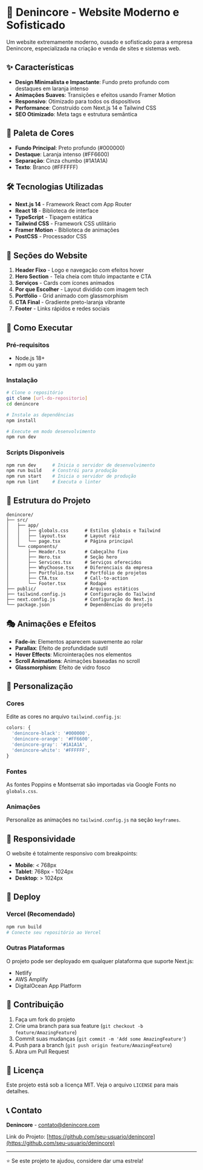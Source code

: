 # 🚀 Denincore - Website Moderno e Sofisticado

Um website extremamente moderno, ousado e sofisticado para a empresa Denincore, especializada na criação e venda de sites e sistemas web.

## ✨ Características

- **Design Minimalista e Impactante**: Fundo preto profundo com destaques em laranja intenso
- **Animações Suaves**: Transições e efeitos usando Framer Motion
- **Responsivo**: Otimizado para todos os dispositivos
- **Performance**: Construído com Next.js 14 e Tailwind CSS
- **SEO Otimizado**: Meta tags e estrutura semântica

## 🎨 Paleta de Cores

- **Fundo Principal**: Preto profundo (#000000)
- **Destaque**: Laranja intenso (#FF6600)
- **Separação**: Cinza chumbo (#1A1A1A)
- **Texto**: Branco (#FFFFFF)

## 🛠️ Tecnologias Utilizadas

- **Next.js 14** - Framework React com App Router
- **React 18** - Biblioteca de interface
- **TypeScript** - Tipagem estática
- **Tailwind CSS** - Framework CSS utilitário
- **Framer Motion** - Biblioteca de animações
- **PostCSS** - Processador CSS

## 📱 Seções do Website

1. **Header Fixo** - Logo e navegação com efeitos hover
2. **Hero Section** - Tela cheia com título impactante e CTA
3. **Serviços** - Cards com ícones animados
4. **Por que Escolher** - Layout dividido com imagem tech
5. **Portfólio** - Grid animado com glassmorphism
6. **CTA Final** - Gradiente preto-laranja vibrante
7. **Footer** - Links rápidos e redes sociais

## 🚀 Como Executar

### Pré-requisitos
- Node.js 18+ 
- npm ou yarn

### Instalação
```bash
# Clone o repositório
git clone [url-do-repositorio]
cd denincore

# Instale as dependências
npm install

# Execute em modo desenvolvimento
npm run dev
```

### Scripts Disponíveis
```bash
npm run dev      # Inicia o servidor de desenvolvimento
npm run build    # Constrói para produção
npm run start    # Inicia o servidor de produção
npm run lint     # Executa o linter
```

## 📁 Estrutura do Projeto

```
denincore/
├── src/
│   ├── app/
│   │   ├── globals.css      # Estilos globais e Tailwind
│   │   ├── layout.tsx       # Layout raiz
│   │   └── page.tsx         # Página principal
│   └── components/
│       ├── Header.tsx       # Cabeçalho fixo
│       ├── Hero.tsx         # Seção hero
│       ├── Services.tsx     # Serviços oferecidos
│       ├── WhyChoose.tsx    # Diferenciais da empresa
│       ├── Portfolio.tsx    # Portfólio de projetos
│       ├── CTA.tsx          # Call-to-action
│       └── Footer.tsx       # Rodapé
├── public/                  # Arquivos estáticos
├── tailwind.config.js       # Configuração do Tailwind
├── next.config.js           # Configuração do Next.js
└── package.json             # Dependências do projeto
```

## 🎭 Animações e Efeitos

- **Fade-in**: Elementos aparecem suavemente ao rolar
- **Parallax**: Efeito de profundidade sutil
- **Hover Effects**: Microinterações nos elementos
- **Scroll Animations**: Animações baseadas no scroll
- **Glassmorphism**: Efeito de vidro fosco

## 🔧 Personalização

### Cores
Edite as cores no arquivo `tailwind.config.js`:
```javascript
colors: {
  'denincore-black': '#000000',
  'denincore-orange': '#FF6600',
  'denincore-gray': '#1A1A1A',
  'denincore-white': '#FFFFFF',
}
```

### Fontes
As fontes Poppins e Montserrat são importadas via Google Fonts no `globals.css`.

### Animações
Personalize as animações no `tailwind.config.js` na seção `keyframes`.

## 📱 Responsividade

O website é totalmente responsivo com breakpoints:
- **Mobile**: < 768px
- **Tablet**: 768px - 1024px
- **Desktop**: > 1024px

## 🚀 Deploy

### Vercel (Recomendado)
```bash
npm run build
# Conecte seu repositório ao Vercel
```

### Outras Plataformas
O projeto pode ser deployado em qualquer plataforma que suporte Next.js:
- Netlify
- AWS Amplify
- DigitalOcean App Platform

## 🤝 Contribuição

1. Faça um fork do projeto
2. Crie uma branch para sua feature (`git checkout -b feature/AmazingFeature`)
3. Commit suas mudanças (`git commit -m 'Add some AmazingFeature'`)
4. Push para a branch (`git push origin feature/AmazingFeature`)
5. Abra um Pull Request

## 📄 Licença

Este projeto está sob a licença MIT. Veja o arquivo `LICENSE` para mais detalhes.

## 📞 Contato

**Denincore** - contato@denincore.com

Link do Projeto: [https://github.com/seu-usuario/denincore](https://github.com/seu-usuario/denincore)

---

⭐ Se este projeto te ajudou, considere dar uma estrela! 